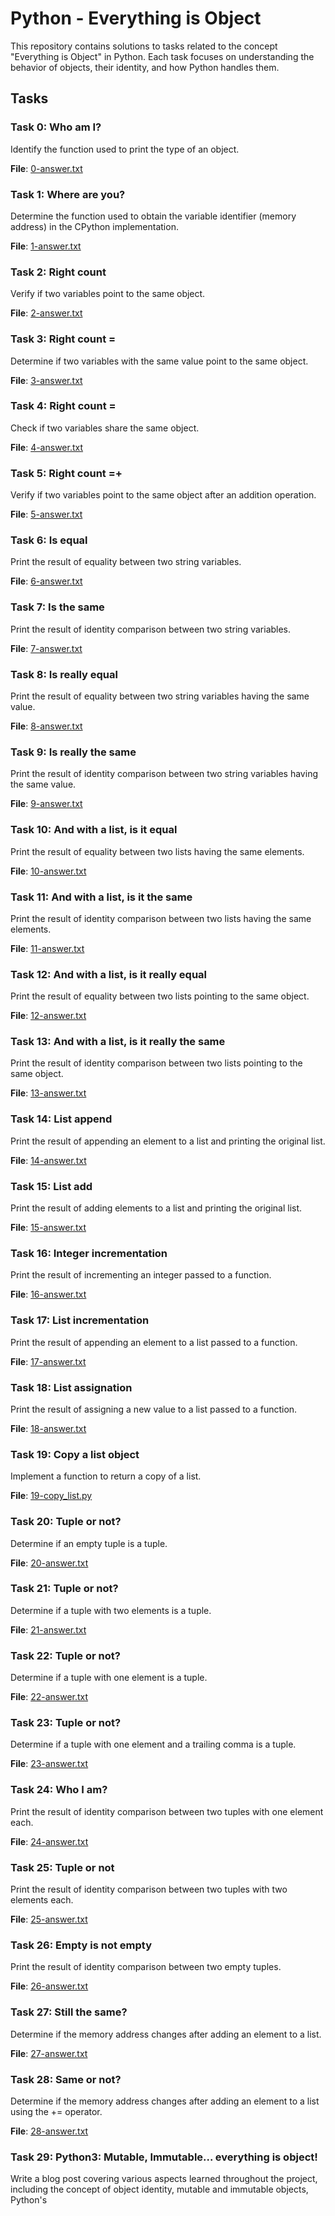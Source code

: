 # Python - Everything is Object

This repository contains solutions to tasks related to the concept "Everything is Object" in Python. Each task focuses on understanding the behavior of objects, their identity, and how Python handles them.

## Tasks

### Task 0: Who am I?
Identify the function used to print the type of an object.

**File**: [0-answer.txt](./python-everything_is_object/0-answer.txt)

### Task 1: Where are you?
Determine the function used to obtain the variable identifier (memory address) in the CPython implementation.

**File**: [1-answer.txt](./python-everything_is_object/1-answer.txt)

### Task 2: Right count
Verify if two variables point to the same object.

**File**: [2-answer.txt](./python-everything_is_object/2-answer.txt)

### Task 3: Right count =
Determine if two variables with the same value point to the same object.

**File**: [3-answer.txt](./python-everything_is_object/3-answer.txt)

### Task 4: Right count =
Check if two variables share the same object.

**File**: [4-answer.txt](./python-everything_is_object/4-answer.txt)

### Task 5: Right count =+
Verify if two variables point to the same object after an addition operation.

**File**: [5-answer.txt](./python-everything_is_object/5-answer.txt)

### Task 6: Is equal
Print the result of equality between two string variables.

**File**: [6-answer.txt](./python-everything_is_object/6-answer.txt)

### Task 7: Is the same
Print the result of identity comparison between two string variables.

**File**: [7-answer.txt](./python-everything_is_object/7-answer.txt)

### Task 8: Is really equal
Print the result of equality between two string variables having the same value.

**File**: [8-answer.txt](./python-everything_is_object/8-answer.txt)

### Task 9: Is really the same
Print the result of identity comparison between two string variables having the same value.

**File**: [9-answer.txt](./python-everything_is_object/9-answer.txt)

### Task 10: And with a list, is it equal
Print the result of equality between two lists having the same elements.

**File**: [10-answer.txt](./python-everything_is_object/10-answer.txt)

### Task 11: And with a list, is it the same
Print the result of identity comparison between two lists having the same elements.

**File**: [11-answer.txt](./python-everything_is_object/11-answer.txt)

### Task 12: And with a list, is it really equal
Print the result of equality between two lists pointing to the same object.

**File**: [12-answer.txt](./python-everything_is_object/12-answer.txt)

### Task 13: And with a list, is it really the same
Print the result of identity comparison between two lists pointing to the same object.

**File**: [13-answer.txt](./python-everything_is_object/13-answer.txt)

### Task 14: List append
Print the result of appending an element to a list and printing the original list.

**File**: [14-answer.txt](./python-everything_is_object/14-answer.txt)

### Task 15: List add
Print the result of adding elements to a list and printing the original list.

**File**: [15-answer.txt](./python-everything_is_object/15-answer.txt)

### Task 16: Integer incrementation
Print the result of incrementing an integer passed to a function.

**File**: [16-answer.txt](./python-everything_is_object/16-answer.txt)

### Task 17: List incrementation
Print the result of appending an element to a list passed to a function.

**File**: [17-answer.txt](./python-everything_is_object/17-answer.txt)

### Task 18: List assignation
Print the result of assigning a new value to a list passed to a function.

**File**: [18-answer.txt](./python-everything_is_object/18-answer.txt)

### Task 19: Copy a list object
Implement a function to return a copy of a list.

**File**: [19-copy_list.py](./python-everything_is_object/19-copy_list.py)

### Task 20: Tuple or not?
Determine if an empty tuple is a tuple.

**File**: [20-answer.txt](./python-everything_is_object/20-answer.txt)

### Task 21: Tuple or not?
Determine if a tuple with two elements is a tuple.

**File**: [21-answer.txt](./python-everything_is_object/21-answer.txt)

### Task 22: Tuple or not?
Determine if a tuple with one element is a tuple.

**File**: [22-answer.txt](./python-everything_is_object/22-answer.txt)

### Task 23: Tuple or not?
Determine if a tuple with one element and a trailing comma is a tuple.

**File**: [23-answer.txt](./python-everything_is_object/23-answer.txt)

### Task 24: Who I am?
Print the result of identity comparison between two tuples with one element each.

**File**: [24-answer.txt](./python-everything_is_object/24-answer.txt)

### Task 25: Tuple or not
Print the result of identity comparison between two tuples with two elements each.

**File**: [25-answer.txt](./python-everything_is_object/25-answer.txt)

### Task 26: Empty is not empty
Print the result of identity comparison between two empty tuples.

**File**: [26-answer.txt](./python-everything_is_object/26-answer.txt)

### Task 27: Still the same?
Determine if the memory address changes after adding an element to a list.

**File**: [27-answer.txt](./python-everything_is_object/27-answer.txt)

### Task 28: Same or not?
Determine if the memory address changes after adding an element to a list using the += operator.

**File**: [28-answer.txt](./python-everything_is_object/28-answer.txt)

### Task 29: Python3: Mutable, Immutable... everything is object!
Write a blog post covering various aspects learned throughout the project, including the concept of object identity, mutable and immutable objects, Python's
